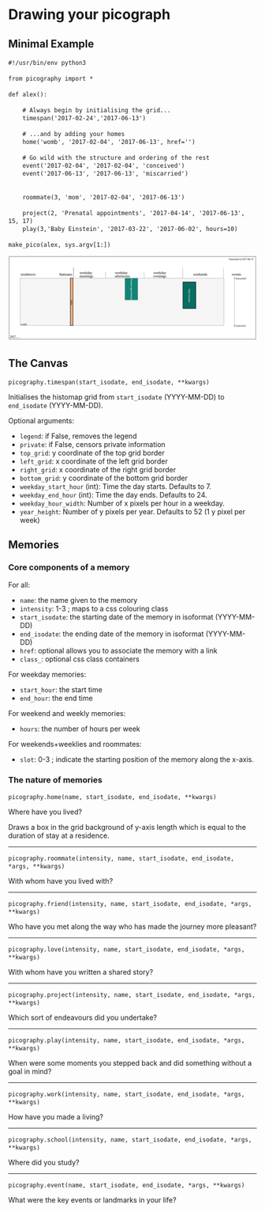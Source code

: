 # Drawing your picograph

## Minimal Example

```
#!/usr/bin/env python3

from picography import *

def alex():

    # Always begin by initialising the grid...
    timespan('2017-02-24','2017-06-13')

    # ...and by adding your homes
    home('womb', '2017-02-04', '2017-06-13', href='')

    # Go wild with the structure and ordering of the rest
    event('2017-02-04', '2017-02-04', 'conceived')
    event('2017-06-13', '2017-06-13', 'miscarried')


    roommate(3, 'mom', '2017-02-04', '2017-06-13') 

    project(2, 'Prenatal appointments', '2017-04-14', '2017-06-13', 15, 17)
    play(3,'Baby Einstein', '2017-03-22', '2017-06-02', hours=10)

make_pico(alex, sys.argv[1:])
```
![](alex.png)

## The Canvas

```
picography.timespan(start_isodate, end_isodate, **kwargs)
```
Initialises the histomap grid from `start_isodate` (YYYY-MM-DD) to `end_isodate` (YYYY-MM-DD).

Optional arguments:
* `legend`: if False, removes the legend
* `private`: if False, censors private information
* `top_grid`: y coordinate of the top grid border
* `left_grid`: x coordinate of the left grid border
* `right_grid`: x coordinate of the right grid border
* `bottom_grid`: y coordinate of the bottom grid border
* `weekday_start_hour` (int): Time the day starts. Defaults to 7.
* `weekday_end_hour` (int): Time the day ends. Defaults to 24.
* `weekday_hour_width`: Number of x pixels per hour in a weekday.
* `year_height`: Number of y pixels per year. Defaults to 52 (1 y pixel per week)

## Memories

### Core components of a memory

For all:
* `name`: the name given to the memory
* `intensity`: 1-3 ; maps to a css colouring class
* `start_isodate`: the starting date of the memory in isoformat (YYYY-MM-DD)
* `end_isodate`: the ending date of the memory in isoformat (YYYY-MM-DD)
* `href`: optional allows you to associate the memory with a link
* `class_`: optional css class containers

For weekday memories:
* `start_hour`: the start time
* `end_hour`: the end time

For weekend and weekly memories:
* `hours`: the number of hours per week

For weekends+weeklies and roommates:
* `slot`: 0-3 ; indicate the starting position of the memory along the x-axis.

### The nature of memories

```
picography.home(name, start_isodate, end_isodate, **kwargs)
```
Where have you lived?

Draws a box in the grid background of y-axis length which is equal to the duration of stay at a residence.

---

```
picography.roommate(intensity, name, start_isodate, end_isodate, *args, **kwargs)
```
With whom have you lived with?

---

```
picography.friend(intensity, name, start_isodate, end_isodate, *args, **kwargs)
```
Who have you met along the way who has made the journey more pleasant?

---

```
picography.love(intensity, name, start_isodate, end_isodate, *args, **kwargs)
```
With whom have you written a shared story?

---

```
picography.project(intensity, name, start_isodate, end_isodate, *args, **kwargs)
```
Which sort of endeavours did you undertake?

---

```
picography.play(intensity, name, start_isodate, end_isodate, *args, **kwargs)
```
When were some moments you stepped back and did something without a goal in mind?

---

```
picography.work(intensity, name, start_isodate, end_isodate, *args, **kwargs)
```
How have you made a living?

---

```
picography.school(intensity, name, start_isodate, end_isodate, *args, **kwargs)
```
Where did you study?

---

```
picography.event(name, start_isodate, end_isodate, *args, **kwargs)
```
What were the key events or landmarks in your life?

